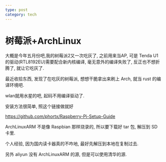 ```yaml
---
type: post
category: tech
---
```

# 树莓派+ArchLinux

大概是今年五月份吧,我的树莓派2又一次吃灰了,
之前用来当AP, 可是 Tenda U1 的驱动(RTL8192EU)需要配合新内核编译,
毫无意外的编译失败了, 反正也不想折腾了, 就让它吃灰了.

最近收拾东西, 发现了在吃灰的树莓派, 想想干脆拿出来刷上 Arch,
就当 rust 的编译环境吧.

wlan就用水星的吧, 起码不用编译驱动了.

安装方法很简单, 照这个链接做就好

https://github.com/phortx/Raspberry-Pi-Setup-Guide

ArchLinuxARM 不是像 Raspbian 那样烧录的,
所以要下载好 tar 包, 解压到 SD 卡里.

个人经验, 因为国内读卡器真的不咋地,
最好先解压到本地在复制过去.

另外 aliyun 没有 ArchLinuxARM 的源,
但是可以使用清华的源.